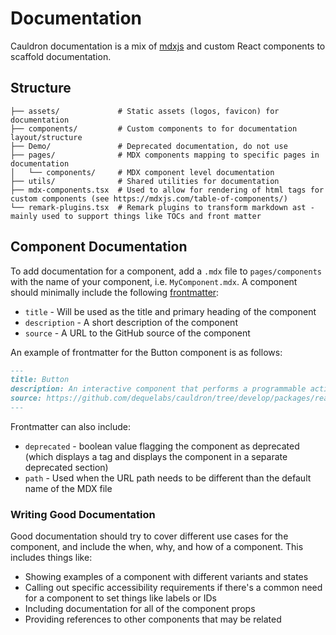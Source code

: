 # Documentation

Cauldron documentation is a mix of [mdxjs](https://mdxjs.com/) and custom React components to scaffold documentation.

## Structure

```
├── assets/             # Static assets (logos, favicon) for documentation
├── components/         # Custom components to for documentation layout/structure
├── Demo/               # Deprecated documentation, do not use
├── pages/              # MDX components mapping to specific pages in documentation
│   └── components/     # MDX component level documentation
├── utils/              # Shared utilities for documentation
├── mdx-components.tsx  # Used to allow for rendering of html tags for custom components (see https://mdxjs.com/table-of-components/)
└── remark-plugins.tsx  # Remark plugins to transform markdown ast - mainly used to support things like TOCs and front matter
```

## Component Documentation

To add documentation for a component, add a `.mdx` file to `pages/components` with the name of your component, i.e. `MyComponent.mdx`. A component should minimally include the following [frontmatter](https://mdxjs.com/guides/frontmatter/):

- `title` - Will be used as the title and primary heading of the component
- `description` - A short description of the component
- `source` - A URL to the GitHub source of the component

An example of frontmatter for the Button component is as follows:

```md
---
title: Button
description: An interactive component that performs a programmable action when activated by the user.
source: https://github.com/dequelabs/cauldron/tree/develop/packages/react/src/components/Button/index.tsx
---
```

Frontmatter can also include:

- `deprecated` - boolean value flagging the component as deprecated (which displays a tag and displays the component in a separate deprecated section)
- `path` - Used when the URL path needs to be different than the default name of the MDX file

### Writing Good Documentation

Good documentation should try to cover different use cases for the component, and include the when, why, and how of a component. This includes things like:

- Showing examples of a component with different variants and states
- Calling out specific accessibility requirements if there's a common need for a component to set things like labels or IDs
- Including documentation for all of the component props
- Providing references to other components that may be related
